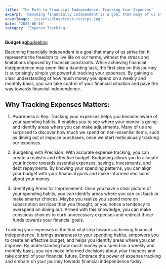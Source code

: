 ```yaml
---
title: 'The Path to Financial Independence: Tracking Your Expenses'
excerpt: 'Becoming financially independent is a goal that many of us strive for. It represents the freedom to live life on our terms, without the stress and limitations imposed by financial constraints. While achieving financial independence may seem like a daunting task, the first step on this journey is surprisingly simple yet powerful: tracking your expenses.'
coverImage: '/assets/blog/track-receipt.jpg'
date: '2023-06-16'
category: 'Expense Tracking'
---
```


**Budgeting**[budgeting](https://www.trckfi.com/posts/what-is-zero-based-budgeting) 

Becoming financially independent is a goal that many of us strive for. It represents the freedom to live life on our terms, without the stress and limitations imposed by financial constraints. While achieving financial independence may seem like a daunting task, the first step on this journey is surprisingly simple yet powerful: tracking your expenses. By gaining a clear understanding of how much money you spend on a weekly and monthly basis, you can take control of your financial situation and pave the way towards financial independence.

## Why Tracking Expenses Matters:

1. Awareness is Key: Tracking your expenses helps you become aware of your spending habits. It enables you to see where your money is going and identify areas where you can make adjustments. Many of us are surprised to discover how much we spend on non-essential items, such as dining out or impulse purchases, once we start meticulously tracking our expenses.

2. Budgeting with Precision: With accurate expense tracking, you can create a realistic and effective budget. Budgeting allows you to allocate your income towards essential expenses, savings, investments, and debt repayments. By knowing your spending patterns, you can align your budget with your financial goals and make informed decisions about your money.

3. Identifying Areas for Improvement: Once you have a clear picture of your spending habits, you can identify areas where you can cut back or make smarter choices. Maybe you realize you spend more on subscription services than you thought, or you notice a tendency to overspend on dining out. Armed with this knowledge, you can make conscious choices to curb unnecessary expenses and redirect those funds towards your financial goals.

Tracking your expenses is the first vital step towards achieving financial independence. It brings awareness to your spending habits, empowers you to create an effective budget, and helps you identify areas where you can improve. By understanding how much money you spend on a weekly and monthly basis, you can make informed decisions about your finances and take control of your financial future. Embrace the power of expense tracking and embark on your journey towards financial independence today.